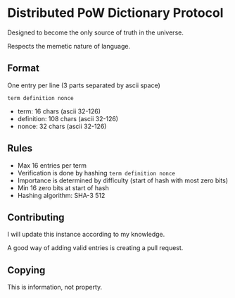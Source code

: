 # Distributed PoW Dictionary Protocol

Designed to become the only source of truth in the universe.

Respects the memetic nature of language.

## Format
One entry per line (3 parts separated by ascii space)

`term definition nonce`
- term: 16 chars (ascii 32-126)
- definition: 108 chars (ascii 32-126)
- nonce: 32 chars (ascii 32-126)

## Rules
- Max 16 entries per term
- Verification is done by hashing `term definition nonce`
- Importance is determined by difficulty (start of hash with most zero bits)
- Min 16 zero bits at start of hash
- Hashing algorithm: SHA-3 512

## Contributing
I will update this instance according to my knowledge.

A good way of adding valid entries is creating a pull request.

## Copying
This is information, not property.
